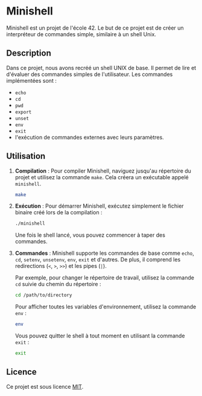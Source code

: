 # Minishell

Minishell est un projet de l'école 42. Le but de ce projet est de créer un interpréteur de commandes simple, similaire à un shell Unix. 

## Description

Dans ce projet, nous avons recréé un shell UNIX de base. Il permet de lire et d'évaluer des commandes simples de l'utilisateur. Les commandes implémentées sont :
- `echo`
- `cd`
- `pwd`
- `export`
- `unset`
- `env`
- `exit`
- l'exécution de commandes externes avec leurs paramètres.

## Utilisation

1. **Compilation** :
   Pour compiler Minishell, naviguez jusqu'au répertoire du projet et utilisez la commande `make`. Cela créera un exécutable appelé `minishell`.

    ```bash
    make
    ```

2. **Exécution** :
   Pour démarrer Minishell, exécutez simplement le fichier binaire créé lors de la compilation :

    ```bash
    ./minishell
    ```

    Une fois le shell lancé, vous pouvez commencer à taper des commandes.

3. **Commandes** :
   Minishell supporte les commandes de base comme `echo`, `cd`, `setenv`, `unsetenv`, `env`, `exit` et d'autres. De plus, il comprend les redirections (`<`, `>`, `>>`) et les pipes (`|`).

    Par exemple, pour changer le répertoire de travail, utilisez la commande `cd` suivie du chemin du répertoire :

    ```bash
    cd /path/to/directory
    ```

    Pour afficher toutes les variables d'environnement, utilisez la commande `env` :

    ```bash
    env
    ```

    Vous pouvez quitter le shell à tout moment en utilisant la commande `exit` :

    ```bash
    exit
    ```

## Licence

Ce projet est sous licence [MIT](LICENSE).


